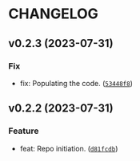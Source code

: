 # CHANGELOG



## v0.2.3 (2023-07-31)

### Fix

* fix: Populating the code. ([`53448f8`](https://github.com/lukasz-lobocki/lobo_display_setup/commit/53448f80034ade4999ddcf293d55041d906a6710))


## v0.2.2 (2023-07-31)

### Feature

* feat: Repo initiation. ([`d81fcdb`](https://github.com/lukasz-lobocki/lobo_display_setup/commit/d81fcdb6268ac71e992505c52e571a738b497bab))
